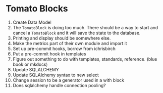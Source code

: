 # Tomato Blocks

1. Create Data Model
  1. The `TomatoBlock` is doing too much.  There should be a way to start and cancel a `TomatoBlock` and it will save the state to the database.
  2. Printing and display should be somewhere else.
2. Make the metrics part of their own module and import it
3. Set up pre-commit hooks, borrow from ichrisbirch
4. Put a pre-commit hook in templates
5. Figure out something to do with templates, standards, reference. (blue book or mkdocs)
6. Update SQLALCHEMY
7. Update SQLAlchemy syntax to new select
8. Change session to be a generator used in a with block
9.  Does sqlalchemy handle connection pooling?
